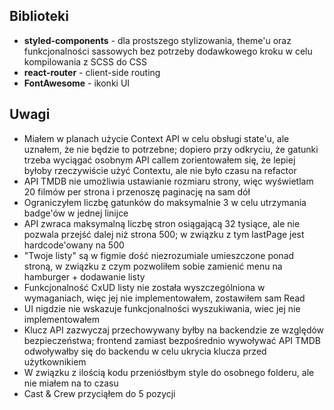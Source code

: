 ## Biblioteki

- **styled-components** - dla prostszego stylizowania, theme'u oraz funkcjonalności sassowych bez potrzeby dodawkowego kroku w celu kompilowania z SCSS do CSS
- **react-router** - client-side routing
- **FontAwesome** - ikonki UI

## Uwagi

- Miałem w planach użycie Context API w celu obsługi state'u, ale uznałem, że nie będzie to potrzebne; dopiero przy odkryciu, że gatunki trzeba wyciągać osobnym API callem zorientowałem się, że lepiej byłoby rzeczywiście użyć Contextu, ale nie było czasu na refactor
- API TMDB nie umożliwia ustawianie rozmiaru strony, więc wyświetlam 20 filmów per strona i przenoszę paginację na sam dół
- Ograniczyłem liczbę gatunków do maksymalnie 3 w celu utrzymania badge'ów w jednej linijce
- API zwraca maksymalną liczbę stron osiągającą 32 tysiące, ale nie pozwala przejść dalej niż strona 500; w związku z tym lastPage jest hardcode'owany na 500
- "Twoje listy" są w figmie dość niezrozumiale umieszczone ponad stroną, w związku z czym pozwoliłem sobie zamienić menu na hamburger + dodawanie listy
- Funkcjonalność CxUD listy nie została wyszczególniona w wymaganiach, więc jej nie implementowałem, zostawiłem sam Read
- UI nigdzie nie wskazuje funkcjonalności wyszukiwania, wiec jej nie implementowałem
- Klucz API zazwyczaj przechowywany byłby na backendzie ze względów bezpieczeństwa; frontend zamiast bezpośrednio wywoływać API TMDB odwoływałby się do backendu w celu ukrycia klucza przed użytkownikiem
- W związku z ilością kodu przeniósłbym style do osobnego folderu, ale nie miałem na to czasu
- Cast & Crew przyciąłem do 5 pozycji